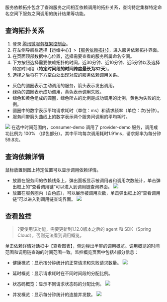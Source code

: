 服务依赖拓扑包含了查询服务之间相互依赖调用的拓扑关系，查询特定集群特定命名空间下服务之间调用的统计结果等功能。

## 查询拓扑关系
1. 登录 [腾讯微服务框架控制台](https://console.cloud.tencent.com/tsf)。
2. 在左侧导航栏选择【运维中心】>【[服务依赖拓扑](https://console.cloud.tencent.com/tsf/topology)】，进入服务依赖拓扑界面。
2. 在页面顶部数据中心位置，选择需要查看的服务所属命名空间。
3. 下方按钮选择需要依赖拓扑的时间，近30分钟、近10分钟、近5分钟以及选择特定时间段（**特定时间段的时间跨度最长为32天**）。
4. 选择之后将在下方空白处出现对应的服务依赖调用关系。
 - 灰色的圆圈表示主动调用的服务，箭头表示发出调用。
 - 绿色的圆圈表示成功调用，黄色表示调用失败。
 - 绿色和黄色组成的圆圈，绿色所占的比例是成功调用的比例，黄色为失败的比例。
 - 圆圈中的数字表示平均请求耗时（单位：ms）和请求频率（单位：次/分钟）。
 - 服务间带箭头曲线上的数字表示两个服务间调用的平均耗时。
 
 ![](https://main.qcloudimg.com/raw/67fb128793c89054da31e5e6950d8566.png)
在选中时间范围内，consumer-demo 调用了 provider-demo 服务，调用成功比例为 100% （绿色部分）。其中平均每次调用耗时1.91ms，请求频率为每分钟59.8次。


## 查询依赖详情
鼠标放置到图上特定位置可以显示调用依赖详情。
- 放置在服务间的依赖线条上，弹出面板显示被调用者和调用次数统计，单击弹出框上的“查看调用链”可以进入到调用链查询界面。
  ![](https://main.qcloudimg.com/raw/d2d0aeffd066521f91f42e4f118711ad.png)
- 放置在服务圈内（白色底），可以展示被调用次数，单击弹出框上的“查看调用链”可以进入到调用链查询界面。
  ![](https://main.qcloudimg.com/raw/56fc41adac20d75a9ae3018cdb81a160.png)



## 查看监控
>?要使用该功能，需要更新到1.12.0版本之后的 agent 和 SDK（Spring Cloud），否则无法看到调用概览。

单击依赖详情对话框中【查看图表】，侧边弹出半屏的调用概览。调用概览的时间范围和调用链查询的时间范围一致。监控概览页面中包括4部分信息：

- 健康概览：显示按分钟统计的正常请求和失败请求数量。
![](https://main.qcloudimg.com/raw/44d7e11b0f8ba8cfb604140ce890baad.png)

- 延时概览：显示请求耗时在不同时间段的分配比例。
- 状态码概览：显示不同请求状态码的分配比例。
![](https://main.qcloudimg.com/raw/c6b0b4bf3571f469fccb30d4955d951d.png)

- 并发概览：显示每分钟统计的连接并发数。
![](https://main.qcloudimg.com/raw/3c1e94745db89c8dc84e762234837140.png)

